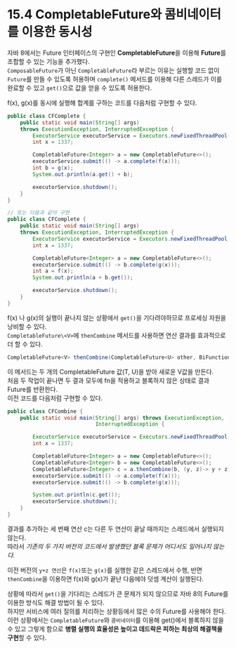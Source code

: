 # 15.4 CompletableFuture와 콤비네이터를 이용한 동시성

자바 8에서는 Future 인터페이스의 구현인 **CompletableFuture**을 이용해 **Future**를 조합할 수 있는 기능을 추가했다. <br>
`ComposableFuture`가 아닌 `CompletableFuture`라 부르는 이유는 실행할 코드 없이 `Future`를 만들 수 있도록 허용하며 `complete()` 메서드를 이용해 다른 스레드가 이를 완료할 수 있고 `get()`으로 값을 얻을 수 있도록 허용한다.

f(x), g(x)를 동시에 실행해 합계를 구하는 코드를 다음처럼 구현할 수 있다.

```java
public class CFComplete {
    public static void main(String[] args)
    throws ExecutionException, InterruptedException {
        ExecutorService executorService = Executors.newFixedThreadPool(10);
        int x = 1337;

        CompletableFuture<Integer> a = new CompletableFuture<>();
        executorService.submit(() -> a.complete(f(x)));
        int b = g(x);
        System.out.println(a.get() + b);

        executorService.shutdown();
    }
}

// 또는 다음과 같이 구현
public class CFComplete {
    public static void main(String[] args)
    throws ExecutionException, InterruptedException {
        ExecutorService executorService = Executors.newFixedThreadPool(10);
        int x = 1337;

        CompletableFuture<Integer> a = new CompletableFuture<>();
        executorService.submit(() -> b.complete(g(x)));
        int a = f(x);
        System.out.println(a + b.get());

        executorService.shutdown();
    }
}
```
f(x) 나 g(x)의 실행이 끝나지 않는 상황에서 `get()`을 기다려야하므로 프로세싱 자원을 낭비할 수 있다.<br>
`CompletableFuture\<V>`에 `thenCombine` 메서드를 사용하면 연산 결과를 효과적으로 더 할 수 있다.

```java
CompletableFuture<V> thenCombine(CompletableFuture<U> other, BiFunction<T, U, V> fn)
```

이 메서드는 두 개의 CompletableFuture 값(T, U)을 받아 새로운 V값을 만든다.<br>
처음 두 작업이 끝나면 두 결과 모두에 fn을 적용하고 블록하지 않은 상태로 결과 Future를 반환한다.<br>
이전 코드를 다음처럼 구현할 수 있다.

```java
public class CFCombine {
    public static void main(String[] args) throws ExecutionException,
                            InterruptedException {

        ExecutorService executorService = Executors.newFixedThreadPool(10);
        int x = 1337;

        CompletableFuture<Integer> a = new CompletableFuture<>();
        CompletableFuture<Integer> b = new CompletableFuture<>();
        CompletableFuture<Integer> c = a.thenCombine(b, (y, z)-> y + z);
        executorService.submit(() -> a.complete(f(x)));
        executorService.submit(() -> b.complete(g(x)));

        System.out.println(c.get());
        executorService.shutdown();
    }
}
```

결과를 추가하는 세 번째 연산 c는 다른 두 연산이 끝날 때까지는 스레드에서 실행되지 않는다. <br>
따라서 *기존의 두 가지 버전의 코드에서 발생했던 블록 문제가 어디서도 일어나지 않는다.*

이전 버전의 `y+z 연산`은 `f(x)`또는 `g(x)`를 실행한 같은 스레드에서 수행, 반면 `thenCombine`을 이용하면 f(x)와 g(x)가 끝난 다음에야 덧셈 계산이 실행된다.

상황에 따라서 `get()`을 기다리는 스레드가 큰 문제가 되지 않으므로 자바 8의 Future를 이용한 방식도 해결 방법이 될 수 있다. <br> 하지만 서비스에 여러 질의를 처리하는 상황등에서 많은 수의 Future를 사용해야 한다. <br> 이런 상황에서는 `CompletableFuture`와 `콤비네이터`를 이용해 get()에서 블록하지 않을 수 있고 그렇게 함으로 **병렬 실행의 효율성은 높이고 데드락은 피하는 최상의 해결책을 구현**할 수 있다.